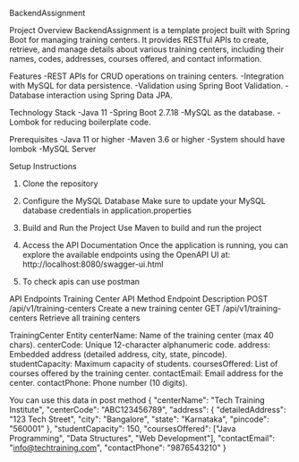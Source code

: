 BackendAssignment

Project Overview
BackendAssignment is a template project built with Spring Boot for managing training centers. It provides RESTful APIs to create, retrieve, and manage details about various training centers, including their names,
codes, addresses, courses offered, and contact information.

Features
-REST APIs for CRUD operations on training centers.
-Integration with MySQL for data persistence.
-Validation using Spring Boot Validation.
-Database interaction using Spring Data JPA.

Technology Stack
-Java 11
-Spring Boot 2.7.18
-MySQL as the database.
-Lombok for reducing boilerplate code.

Prerequisites
-Java 11 or higher
-Maven 3.6 or higher
-System should have lombok
-MySQL Server

Setup Instructions
1. Clone the repository

2. Configure the MySQL Database
Make sure to update your MySQL database credentials in application.properties

3. Build and Run the Project
Use Maven to build and run the project

4. Access the API Documentation
Once the application is running, you can explore the available endpoints using the OpenAPI UI at:
http://localhost:8080/swagger-ui.html

5. To check apis can use postman

API Endpoints
Training Center API
Method	Endpoint	Description
POST	/api/v1/training-centers	Create a new training center
GET	/api/v1/training-centers	Retrieve all training centers


TrainingCenter Entity
centerName: Name of the training center (max 40 chars).
centerCode: Unique 12-character alphanumeric code.
address: Embedded address (detailed address, city, state, pincode).
studentCapacity: Maximum capacity of students.
coursesOffered: List of courses offered by the training center.
contactEmail: Email address for the center.
contactPhone: Phone number (10 digits).

You can use this data in post method
{
    "centerName": "Tech Training Institute",
    "centerCode": "ABC123456789",
    "address": {
        "detailedAddress": "123 Tech Street",
        "city": "Bangalore",
        "state": "Karnataka",
        "pincode": "560001"
    },
    "studentCapacity": 150,
    "coursesOffered": ["Java Programming", "Data Structures", "Web Development"],
    "contactEmail": "info@techtraining.com",
    "contactPhone": "9876543210"
}


